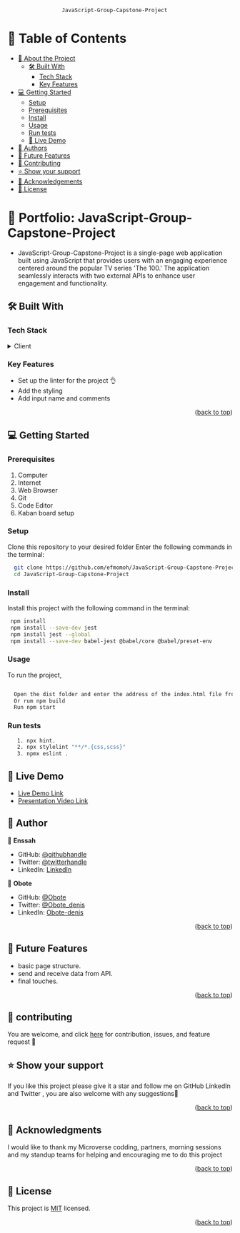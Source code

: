                      JavaScript-Group-Capstone-Project

# 📗 Table of Contents

- [📖 About the Project](#about-project)
  - [🛠 Built With](#built-with)
    - [Tech Stack](#tech-stack)
    - [Key Features](#key-features)
- [💻 Getting Started](#getting-started)
  - [Setup](#setup)
  - [Prerequisites](#prerequisites)
  - [Install](#install)
  - [Usage](#usage)
  - [Run tests](#run-tests)
  - [🚀 Live Demo ](#-live-demo-)
- [👥 Authors](#authors)
- [🔭 Future Features](#future-features)
- [🤝 Contributing](#contributing)
- [⭐️ Show your support](#support)
- [🙏 Acknowledgements](#acknowledgements)
- [📝 License](#license)

# 📖 Portfolio: JavaScript-Group-Capstone-Project<a name="about-project"></a>

- JavaScript-Group-Capstone-Project is a single-page web application built using JavaScript that provides users with an engaging experience centered around the popular TV series 'The 100.' The application seamlessly interacts with two external APIs to enhance user engagement and functionality.

## 🛠 Built With <a name="built-with"></a>

### Tech Stack <a name="tech-stack"></a>

<details>
  <summary>Client</summary>
  <ul>
    <li><a href="https://html.spec.whatwg.org/">HTML</a></li>
    <li><a href="https://www.w3.org/TR/CSS/#css">CSS</a></li>
    <li><a href="https://www.w3.org/TR/JS/#js">JS</a></li>
  </ul>
</details>

### Key Features <a name="key-features"></a>

- Set up the linter for the project 👌
- Add the styling
- Add input name and comments

<p align="right">(<a href="#readme-top">back to top</a>)</p>

## 💻 Getting Started <a name="getting-started"></a>

### Prerequisites

1. Computer
2. Internet
3. Web Browser
4. Git
5. Code Editor
6. Kaban board setup

### Setup

Clone this repository to your desired folder Enter the following commands in the terminal:

```sh
  git clone https://github.com/efmomoh/JavaScript-Group-Capstone-Project.git
  cd JavaScript-Group-Capstone-Project
```

### Install

Install this project with the following command in the terminal:

```sh
 npm install
 npm install --save-dev jest
 npm install jest --global
 npm install --save-dev babel-jest @babel/core @babel/preset-env

```

### Usage

To run the project,

```sh

  Open the dist folder and enter the address of the index.html file from your computer/server
  Or rum npm build
  Run npm start
```

### Run tests

```sh
   1. npx hint.
   2. npx stylelint "**/*.{css,scss}"
   3. npmx eslint .
```

 ## 🚀 Live Demo <a name="live-demo"></a>

 - [Live Demo Link](https://efmomoh.github.io/JavaScript-Group-Capstone-Project/dist/)
 - [Presentation Video Link](https://drive.google.com/file/d/1EBRxQTuHwYHnTiAymzZm1wnxo4XF6JZL/view?usp=sharing)

## 👥 Author <a name="authors"></a>

👤 **Enssah**

- GitHub: [@githubhandle](https://github.com/efmomoh)
- Twitter: [@twitterhandle](https://twitter.com/@efmomoh)
- LinkedIn: [LinkedIn](https://www.linkedin.com/in/efmomoh?lipi=urn%3Ali%3Apage%3Ad_flagship3_profile_view_base_contact_details%3BQI%2F5GWZxS063VqRg2rilyg%3D%3D)

👤 **Obote**

- GitHub: [@Obote](https://github.com/Obote/)
- Twitter: [@Obote_denis](https://twitter.com/Obote_denis)
- LinkedIn: [Obote-denis](https://www.linkedin.com/in/obote-denis-9859a2a3/)
<p align="right">(<a href="#readme-top">back to top</a>)</p>

## 🔭 Future Features <a name="future-features"></a>

- basic page structure.
- send and receive data from API.
- final touches.

<p align="right">(<a href="#readme-top">back to top</a>)</p>

## 🤝 contributing <a name="contributing"></a>

You are welcome, and click <a href="https://github.com/efmomoh/JavaScript-Group-Capstone-Project/issues">here</a> for contribution, issues, and feature request 🙏

## ⭐️ Show your support <a name="support"></a>

If you like this project please give it a star and follow me on GitHub LinkedIn and Twitter
, you are also welcome with any suggestions🙏

<p align="right">(<a href="#readme-top">back to top</a>)</p>

## 🙏 Acknowledgments <a name="acknowledgements"></a>

I would like to thank my Microverse codding, partners, morning sessions and my standup teams for helping and encouraging me to do this project

<p align="right">(<a href="#readme-top">back to top</a>)</p>

## 📝 License <a name="license"></a>

This project is [MIT](./MIT.md) licensed.

<p align="right">(<a href="#readme-top">back to top</a>)</p>
